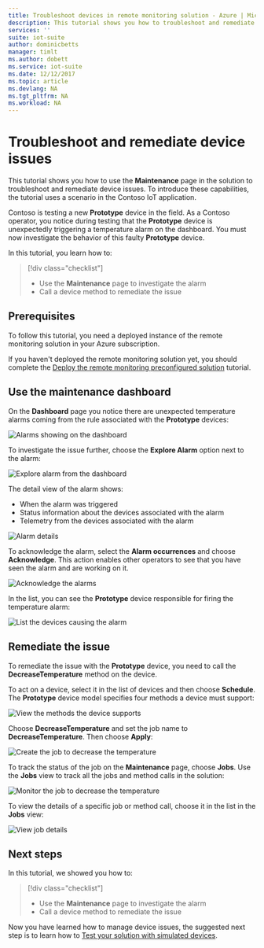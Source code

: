 ```yaml
---
title: Troubleshoot devices in remote monitoring solution - Azure | Microsoft Docs
description: This tutorial shows you how to troubleshoot and remediate device issues in the remote monitoring solution.
services: ''
suite: iot-suite
author: dominicbetts
manager: timlt
ms.author: dobett
ms.service: iot-suite
ms.date: 12/12/2017
ms.topic: article
ms.devlang: NA
ms.tgt_pltfrm: NA
ms.workload: NA
---
```


# Troubleshoot and remediate device issues

This tutorial shows you how to use the **Maintenance** page in the solution to troubleshoot and remediate device issues. To introduce these capabilities, the tutorial uses a scenario in the Contoso IoT application.

Contoso is testing a new **Prototype** device in the field. As a Contoso operator, you notice during testing that the **Prototype** device is unexpectedly triggering a temperature alarm on the dashboard. You must now investigate the behavior of this faulty **Prototype** device.

In this tutorial, you learn how to:

>[!div class="checklist"]
> * Use the **Maintenance** page to investigate the alarm
> * Call a device method to remediate the issue

## Prerequisites

To follow this tutorial, you need a deployed instance of the remote monitoring solution in your Azure subscription.

If you haven't deployed the remote monitoring solution yet, you should complete the [Deploy the remote monitoring preconfigured solution](iot-suite-remote-monitoring-deploy.md) tutorial.

## Use the maintenance dashboard

On the **Dashboard** page you notice there are unexpected temperature alarms coming from the rule associated with the **Prototype** devices:

![Alarms showing on the dashboard](media/iot-suite-remote-monitoring-maintain/dashboardalarm.png)

To investigate the issue further, choose the **Explore Alarm** option next to the alarm:

![Explore alarm from the dashboard](media/iot-suite-remote-monitoring-maintain/dashboardexplorealarm.png)

The detail view of the alarm shows:

* When the alarm was triggered
* Status information about the devices associated with the alarm
* Telemetry from the devices associated with the alarm

![Alarm details](media/iot-suite-remote-monitoring-maintain/maintenancealarmdetail.png)

To acknowledge the alarm, select the **Alarm occurrences** and choose **Acknowledge**. This action enables other operators to see that you have seen the alarm and are working on it.

![Acknowledge the alarms](media/iot-suite-remote-monitoring-maintain/maintenanceacknowledge.png)

In the list, you can see the **Prototype** device responsible for firing the temperature alarm:

![List the devices causing the alarm](media/iot-suite-remote-monitoring-maintain/maintenanceresponsibledevice.png)

## Remediate the issue

To remediate the issue with the **Prototype** device, you need to call the **DecreaseTemperature** method on the device.

To act on a device, select it in the list of devices and then choose **Schedule**. The **Prototype** device model specifies four methods a device must support:

![View the methods the device supports](media/iot-suite-remote-monitoring-maintain/maintenancemethods.png)

Choose **DecreaseTemperature** and set the job name to **DecreaseTemperature**. Then choose **Apply**:

![Create the job to decrease the temperature](media/iot-suite-remote-monitoring-maintain/maintenancecreatejob.png)

To track the status of the job on the **Maintenance** page, choose **Jobs**. Use the **Jobs** view to track all the jobs and method calls in the solution:

![Monitor the job to decrease the temperature](media/iot-suite-remote-monitoring-maintain/maintenancerunningjob.png)

To view the details of a specific job or method call, choose it in the list in the **Jobs** view:

![View job details](media/iot-suite-remote-monitoring-maintain/maintenancejobdetail.png)

## Next steps

In this tutorial, we showed you how to:

<!-- Repeat task list from intro -->
>[!div class="checklist"]
> * Use the **Maintenance** page to investigate the alarm
> * Call a device method to remediate the issue

Now you have learned how to manage device issues, the suggested next step is to learn how to [Test your solution with simulated devices](iot-suite-remote-monitoring-test.md).

<!-- Next tutorials in the sequence -->